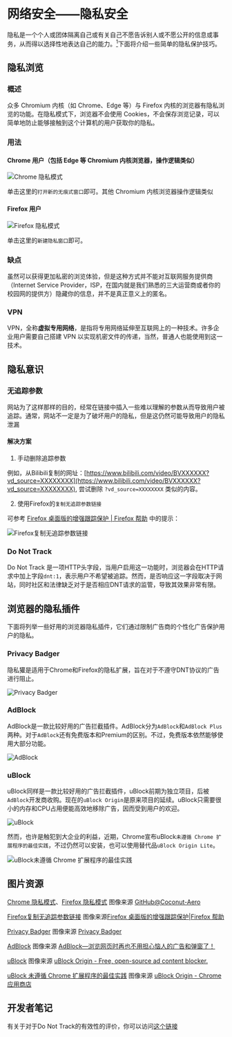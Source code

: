 # 网络安全——隐私安全

隐私是一个个人或团体隔离自己或有关自己不愿告诉别人或不愿公开的信息或事务，从而得以选择性地表达自己的能力。[<sup>1</sup>](https://zh.wikipedia.org/zh-hans/%E9%9A%90%E7%A7%81)下面将介绍一些简单的隐私保护技巧。

## 隐私浏览

### 概述

众多 Chromium 内核（如 Chrome、Edge 等）与 Firefox 内核的浏览器有隐私浏览的功能。在隐私模式下，浏览器不会使用 Cookies，不会保存浏览记录，可以简单地防止能够接触到这个计算机的用户获取你的隐私。

### 用法

#### Chrome 用户（包括 Edge 等 Chromium 内核浏览器，操作逻辑类似）

![Chrome 隐私模式](./resources/img1.png)

单击这里的`打开新的无痕式窗口`即可。其他 Chromium 内核浏览器操作逻辑类似

#### Firefox 用户

![Firefox 隐私模式](./resources/img2.png)

单击这里的`新建隐私窗口`即可。

### 缺点

虽然可以获得更加私密的浏览体验，但是这种方式并不能对互联网服务提供商（Internet Service Provider，ISP，在国内就是我们熟悉的三大运营商或者你的校园网的提供方）隐藏你的信息，并不是真正意义上的匿名。

### VPN

VPN，全称**虚拟专用网络**，是指将专用网络延伸至互联网上的一种技术。许多企业用户需要自己搭建 VPN 以实现机密文件的传递，当然，普通人也能使用到这一技术。

## 隐私意识

### 无追踪参数

网站为了这样那样的目的，经常在链接中插入一些难以理解的参数从而导致用户被追踪。通常，网站不一定是为了破坏用户的隐私，但是这仍然可能导致用户的隐私泄漏

#### 解决方案

1. 手动删除追踪参数

例如，从Bilibili复制的网址：[https://www.bilibili.com/video/BVXXXXXX?vd_source=XXXXXXXX](https://www.bilibili.com/video/BVXXXXXX?vd_source=XXXXXXXX), 尝试删除 `?vd_source=XXXXXXXX` 类似的内容。

2. 使用Firefox的`复制无追踪参数链接`

可参考 [Firefox 桌面版的增强跟踪保护 | Firefox 帮助](https://support.mozilla.org/zh-CN/kb/Firefox%20%E6%A1%8C%E9%9D%A2%E7%89%88%E7%9A%84%E5%A2%9E%E5%BC%BA%E8%B7%9F%E8%B8%AA%E4%BF%9D%E6%8A%A4) 中的提示：

![Firefox复制无追踪参数链接](./resources/img3.png)

### Do Not Track

Do Not Track 是一项HTTP头字段，当用户启用这一功能时，浏览器会在HTTP请求中加上字段`dnt:1`，表示用户不希望被追踪。然而，是否响应这一字段取决于网站，同时社区和法律缺乏对于是否相应DNT请求的监管，导致其效果非常有限。

## 浏览器的隐私插件

下面将列举一些好用的浏览器隐私插件，它们通过限制广告商的个性化广告保护用户的隐私。

### Privacy Badger

隐私獾是适用于Chrome和Firefox的隐私扩展，旨在对于不遵守DNT协议的广告进行阻止。

![Privacy Badger](./resources/img5.png)

### AdBlock

AdBlock是一款比较好用的广告拦截插件。AdBlock分为`AdBlock`和`AdBlock Plus`两种。对于`AdBlock`还有免费版本和Premium的区别。不过，免费版本依然能够使用大部分功能。

![AdBlock](./resources/img6.png)

### uBlock

uBlock同样是一款比较好用的广告拦截插件，uBlock前期为独立项目，后被`AdBlock`开发商收购。现在的`uBlock Origin`是原来项目的延续。uBlock只需要很小的内存和CPU占用便能高效地移除广告，因而受到用户的欢迎。

![uBlock](./resources/img7.png)

然而，也许是触犯到大企业的利益，近期，Chrome宣布uBlock`未遵循 Chrome 扩展程序的最佳实践`，不过仍然可以安装，也可以使用替代品`uBlock Origin Lite`。

![uBlock未遵循 Chrome 扩展程序的最佳实践](./resources/img8.png)

## 图片资源

[Chrome 隐私模式](./resources/img1.png)、[Firefox 隐私模式](./resources/img2.png) 图像来源 [GitHub@Coconut-Aero](https://github.com/Coconut-Aero)

[Firefox复制无追踪参数链接](./resources/img3.png) 图像来源[Firefox 桌面版的增强跟踪保护|Firefox 帮助](https://support.mozilla.org/zh-CN/kb/Firefox%20%E6%A1%8C%E9%9D%A2%E7%89%88%E7%9A%84%E5%A2%9E%E5%BC%BA%E8%B7%9F%E8%B8%AA%E4%BF%9D%E6%8A%A4)

[Privacy Badger](./resources/img5.png) 图像来源 [Privacy Badger](https://privacybadger.org/)

[AdBlock](./resources/img6.png) 图像来源 [AdBlock—浏览网页时再也不用担心恼人的广告和弹窗了！](https://getadblock.com/zh_CN/)

[uBlock](./resources/img7.png) 图像来源 [uBlock Origin - Free, open-source ad content blocker.](https://ublockorigin.com/)

[uBlock 未遵循 Chrome 扩展程序的最佳实践](./resources/img8.png) 图像来源 [uBlock Origin - Chrome应用商店](https://chrome.google.com/webstore/detail/ublock-origin/cjpalhdlnbpafiamejdnhcphjbkeiagm)

## 开发者笔记

有关于对于Do Not Track的有效性的评价，你可以访问[这个链接](https://gizmodo.com/do-not-track-the-privacy-tool-used-by-millions-of-peop-1828868324)